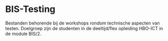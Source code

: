 # BIS-Testing
Bestanden behorende bij de workshops rondom technische aspecten van testen. Doelgroep zijn de studenten in de deeltijd/flex opleiding HBO-ICT in de module BIS/2.


